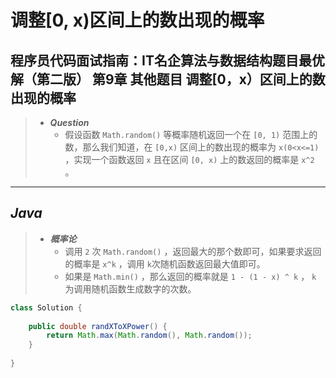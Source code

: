 # 调整[0, x)区间上的数出现的概率

## 程序员代码面试指南：IT名企算法与数据结构题目最优解（第二版） 第9章 其他题目 调整[0，x）区间上的数出现的概率

> - ***Question***
>   - 假设函数 `Math.random()` 等概率随机返回一个在 `[0, 1)` 范围上的数，那么我们知道，在 `[0,x)` 区间上的数出现的概率为 `x(0<x<=1)` ，实现一个函数返回 `x` 且在区间 `[0, x)` 上的数返回的概率是 `x^2` 。

---

## *Java*

> - ***概率论***
>   - 调用 `2` 次 `Math.random()` ，返回最大的那个数即可，如果要求返回的概率是 `x^k` ，调用 `k`次随机函数返回最大值即可。
>   - 如果是 `Math.min()` ，那么返回的概率就是 `1 - (1 - x) ^ k` ， `k` 为调用随机函数生成数字的次数。

```java
class Solution {
    
    public double randXToXPower() {
        return Math.max(Math.random(), Math.random());
    }
    
}
```
